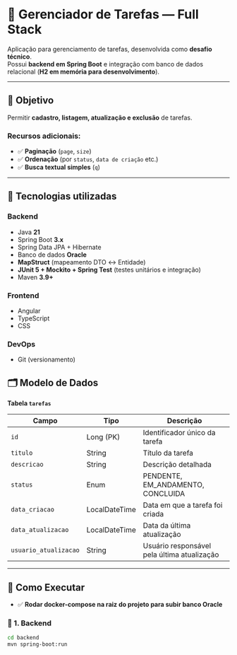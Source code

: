 # 📘 Gerenciador de Tarefas — Full Stack

Aplicação para gerenciamento de tarefas, desenvolvida como **desafio técnico**.  
Possui **backend em Spring Boot** e integração com banco de dados relacional (**H2 em memória para desenvolvimento**).

---

## 🎯 Objetivo
Permitir **cadastro, listagem, atualização e exclusão** de tarefas.  

### Recursos adicionais:
- ✅ **Paginação** (`page`, `size`)  
- ✅ **Ordenação** (por `status`, `data de criação` etc.)  
- ✅ **Busca textual simples** (`q`)  

---

## 🔧 Tecnologias utilizadas

### **Backend**
- Java **21**
- Spring Boot **3.x**
- Spring Data JPA + Hibernate
- Banco de dados **Oracle** 
- **MapStruct** (mapeamento DTO ↔ Entidade)
- **JUnit 5 + Mockito + Spring Test** (testes unitários e integração)
- Maven **3.9+**

### **Frontend**
- Angular 
- TypeScript
- CSS 

### **DevOps**
- Git (versionamento)


## 🗂 Modelo de Dados

**Tabela `tarefas`**

| Campo               | Tipo              | Descrição                                    |
|----------------------|------------------|----------------------------------------------|
| `id`                | Long (PK)        | Identificador único da tarefa                 |
| `titulo`            | String           | Título da tarefa                              |
| `descricao`         | String           | Descrição detalhada                           |
| `status`            | Enum             | PENDENTE, EM_ANDAMENTO, CONCLUIDA             |
| `data_criacao`      | LocalDateTime    | Data em que a tarefa foi criada               |
| `data_atualizacao`  | LocalDateTime    | Data da última atualização                    |
| `usuario_atualizacao` | String         | Usuário responsável pela última atualização   |

---

## 🚀 Como Executar

- ✅ **Rodar docker-compose na raiz do projeto para subir banco Oracle**

### 🔹 1. Backend
```bash
cd backend
mvn spring-boot:run



